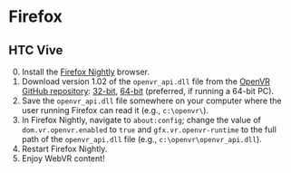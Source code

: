 # Firefox

## HTC Vive

0. Install the [Firefox Nightly](https://nightly.mozilla.org/) browser.
0. Download version 1.02 of the `openvr_api.dll` file from the [OpenVR GitHub repository](https://github.com/ValveSoftware/openvr/): [32-bit](https://github.com/ValveSoftware/openvr/raw/master/bin/win32/openvr_api.dll), [64-bit](https://github.com/ValveSoftware/openvr/raw/master/bin/win64/openvr_api.dll) (preferred, if running a 64-bit PC).
0. Save the `openvr_api.dll` file somewhere on your computer where the user running Firefox can read it (e.g., `c:\openvr\`).
0. In Firefox Nightly, navigate to `about:config`; change the value of `dom.vr.openvr.enabled` to `true` and `gfx.vr.openvr-runtime` to the full path of the `openvr_api.dll` file (e.g., `c:\openvr\openvr_api.dll`).
0. Restart Firefox Nightly.
0. Enjoy WebVR content!
